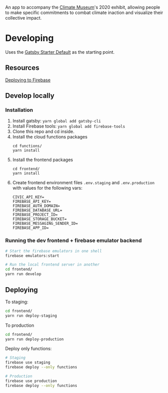 An app to accompany the [Climate Museum](https://climatemuseum.org/)'s 2020 exhibit, allowing
people to make specific commitments to combat climate inaction and visualize their collective
impact.

# Developing

Uses the [Gatsby Starter Default](https://github.com/gatsbyjs/gatsby-starter-default) as the
starting point.

## Resources

[Deploying to Firebase](https://www.gatsbyjs.org/docs/deploying-to-firebase/)


## Develop locally

### Installation

1. Install gatsby: `yarn global add gatsby-cli`
1. Install Firebase tools: `yarn global add firebase-tools`
1. Clone this repo and cd inside.
1. Install the cloud functions packages
    ```
    cd functions/
    yarn install
    ```
1. Install the frontend packages
    ```
    cd frontend/
    yarn install
    ```
1. Create frontend environment files `.env.staging` and `.env.production` with values for the following vars:
    ```
    CIVIC_API_KEY=
    FIREBASE_API_KEY=
    FIREBASE_AUTH_DOMAIN=
    FIREBASE_DATABASE_URL=
    FIREBASE_PROJECT_ID=
    FIREBASE_STORAGE_BUCKET=
    FIREBASE_MESSAGING_SENDER_ID=
    FIREBASE_APP_ID=
    ```

### Running the dev frontend + firebase emulator backend

```sh
# Start the firebase emulators in one shell
firebase emulators:start

# Run the local frontend server in another
cd frontend/
yarn run develop
```

## Deploying

To staging:
```sh
cd frontend/
yarn run deploy-staging
```

To production
```sh
cd frontend/
yarn run deploy-production
```

Deploy only functions:
```sh
# Staging
firebase use staging
firebase deploy --only functions

# Production
firebase use production
firebase deploy --only functions
```
